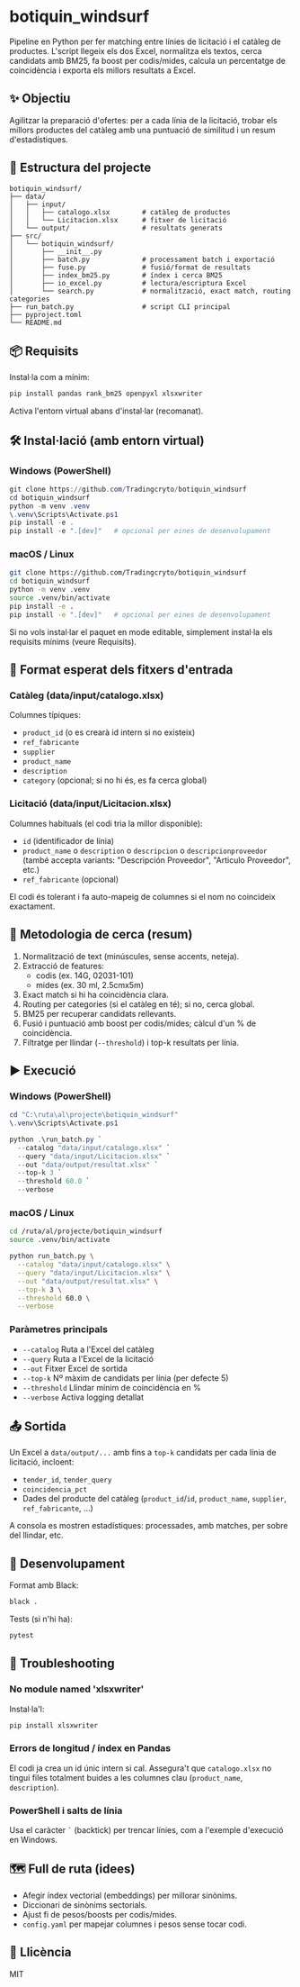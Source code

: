 # botiquin_windsurf

Pipeline en Python per fer matching entre línies de licitació i el catàleg de productes. L'script llegeix els dos Excel, normalitza els textos, cerca candidats amb BM25, fa boost per codis/mides, calcula un percentatge de coincidència i exporta els millors resultats a Excel.

## ✨ Objectiu
Agilitzar la preparació d'ofertes: per a cada línia de la licitació, trobar els millors productes del catàleg amb una puntuació de similitud i un resum d'estadístiques.

## 📁 Estructura del projecte
```
botiquin_windsurf/
├── data/
│   ├── input/
│   │   ├── catalogo.xlsx        # catàleg de productes
│   │   └── Licitacion.xlsx      # fitxer de licitació
│   └── output/                  # resultats generats
├── src/
│   └── botiquin_windsurf/
│       ├── __init__.py
│       ├── batch.py             # processament batch i exportació
│       ├── fuse.py              # fusió/format de resultats
│       ├── index_bm25.py        # índex i cerca BM25
│       ├── io_excel.py          # lectura/escriptura Excel
│       └── search.py            # normalització, exact match, routing categories
├── run_batch.py                 # script CLI principal
├── pyproject.toml
└── README.md
```

## 📦 Requisits
Instal·la com a mínim:
```bash
pip install pandas rank_bm25 openpyxl xlsxwriter
```

Activa l'entorn virtual abans d'instal·lar (recomanat).

## 🛠️ Instal·lació (amb entorn virtual)

### Windows (PowerShell)
```powershell
git clone https://github.com/Tradingcryto/botiquin_windsurf
cd botiquin_windsurf
python -m venv .venv
\.venv\Scripts\Activate.ps1
pip install -e .
pip install -e ".[dev]"   # opcional per eines de desenvolupament
```

### macOS / Linux
```bash
git clone https://github.com/Tradingcryto/botiquin_windsurf
cd botiquin_windsurf
python -m venv .venv
source .venv/bin/activate
pip install -e .
pip install -e ".[dev]"   # opcional per eines de desenvolupament
```

Si no vols instal·lar el paquet en mode editable, simplement instal·la els requisits mínims (veure Requisits).

## 📑 Format esperat dels fitxers d'entrada

### Catàleg (data/input/catalogo.xlsx)
Columnes típiques:
- `product_id` (o es crearà id intern si no existeix)
- `ref_fabricante`
- `supplier`
- `product_name`
- `description`
- `category` (opcional; si no hi és, es fa cerca global)

### Licitació (data/input/Licitacion.xlsx)
Columnes habituals (el codi tria la millor disponible):
- `id` (identificador de línia)
- `product_name` o `description` o `descripcion` o `descripcionproveedor`
  (també accepta variants: "Descripción Proveedor", "Articulo Proveedor", etc.)
- `ref_fabricante` (opcional)

El codi és tolerant i fa auto-mapeig de columnes si el nom no coincideix exactament.

## 🔎 Metodologia de cerca (resum)
1. Normalització de text (minúscules, sense accents, neteja).
2. Extracció de features:
   - codis (ex. 14G, 02031-101)
   - mides (ex. 30 ml, 2.5cmx5m)
3. Exact match si hi ha coincidència clara.
4. Routing per categories (si el catàleg en té); si no, cerca global.
5. BM25 per recuperar candidats rellevants.
6. Fusió i puntuació amb boost per codis/mides; càlcul d'un % de coincidència.
7. Filtratge per llindar (`--threshold`) i top-k resultats per línia.

## ▶️ Execució

### Windows (PowerShell)
```powershell
cd "C:\ruta\al\projecte\botiquin_windsurf"
\.venv\Scripts\Activate.ps1

python .\run_batch.py `
  --catalog "data/input/catalogo.xlsx" `
  --query "data/input/Licitacion.xlsx" `
  --out "data/output/resultat.xlsx" `
  --top-k 3 `
  --threshold 60.0 `
  --verbose
```

### macOS / Linux
```bash
cd /ruta/al/projecte/botiquin_windsurf
source .venv/bin/activate

python run_batch.py \
  --catalog "data/input/catalogo.xlsx" \
  --query "data/input/Licitacion.xlsx" \
  --out "data/output/resultat.xlsx" \
  --top-k 3 \
  --threshold 60.0 \
  --verbose
```

### Paràmetres principals
- `--catalog` Ruta a l'Excel del catàleg
- `--query` Ruta a l'Excel de la licitació
- `--out` Fitxer Excel de sortida
- `--top-k` Nº màxim de candidats per línia (per defecte 5)
- `--threshold` Llindar mínim de coincidència en %
- `--verbose` Activa logging detallat

## 📤 Sortida
Un Excel a `data/output/...` amb fins a `top-k` candidats per cada línia de licitació, incloent:
- `tender_id`, `tender_query`
- `coincidencia_pct`
- Dades del producte del catàleg (`product_id`/`id`, `product_name`, `supplier`, `ref_fabricante`, …)

A consola es mostren estadístiques: processades, amb matches, per sobre del llindar, etc.

## 🧪 Desenvolupament
Format amb Black:
```bash
black .
```

Tests (si n'hi ha):
```bash
pytest
```

## 🐛 Troubleshooting
### No module named 'xlsxwriter'
Instal·la'l:
```bash
pip install xlsxwriter
```

### Errors de longitud / índex en Pandas
El codi ja crea un id únic intern si cal. Assegura't que `catalogo.xlsx` no tingui files totalment buides a les columnes clau (`product_name`, `description`).

### PowerShell i salts de línia
Usa el caràcter `` ` `` (backtick) per trencar línies, com a l'exemple d'execució en Windows.

## 🗺️ Full de ruta (idees)
- Afegir índex vectorial (embeddings) per millorar sinònims.
- Diccionari de sinònims sectorials.
- Ajust fi de pesos/boosts per codis/mides.
- `config.yaml` per mapejar columnes i pesos sense tocar codi.

## 📄 Llicència
MIT
